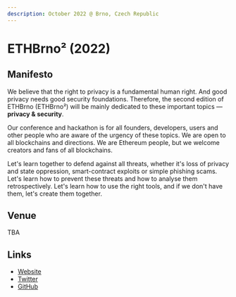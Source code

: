 ```yaml
---
description: October 2022 @ Brno, Czech Republic
---
```


# ETHBrno² (2022)

## Manifesto

We believe that the right to privacy is a fundamental human right. And good privacy needs good security foundations. Therefore, the second edition of ETHBrno (ETHBrno²) will be mainly dedicated to these important topics ― **privacy & security**.

Our conference and hackathon is for all founders, developers, users and other people who are aware of the urgency of these topics. We are open to all blockchains and directions. We are Ethereum people, but we welcome creators and fans of all blockchains.

Let's learn together to defend against all threats, whether it's loss of privacy and state oppression, smart-contract exploits or simple phishing scams. Let's learn how to prevent these threats and how to analyse them retrospectively. Let's learn how to use the right tools, and if we don't have them, let's create them together.

## Venue

TBA

## Links

* [Website](https://ethbrno.cz/)
* [Twitter](https://twitter.com/ethbrno)
* [GitHub](https://github.com/gweicz/ethbrno)
